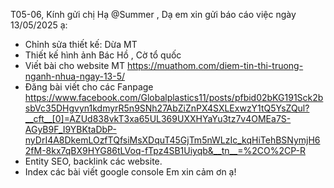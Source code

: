 T05-06,
Kính gửi chị Hạ @Summer ,
Dạ em xin gửi báo cáo việc ngày 13/05/2025 ạ:
- Chỉnh sửa thiết kế: Dừa MT
- Thiết kế hình ảnh Bác Hồ , Cờ tổ quốc 
- Viết bài cho website MT
https://muathom.com/diem-tin-thi-truong-nganh-nhua-ngay-13-5/
- Đăng bài viết cho các Fanpage
https://www.facebook.com/Globalplastics11/posts/pfbid02bKG191Sck2bsbVc35DHgvyn1kdmyrR5n9SNh27AbZiZnPX4SXLExwzY1tQ5YsZQul?__cft__[0]=AZUd838vkT3xa65UL369UXXHYaYu3tz7v4OMEa7S-AGyB9F_I9YBKtaDbP-nyDrI4A8DkemLOzfTQfsiMsXDquT45GjTm5nWLzIc_kqHiTehBSNymjH62fM-8kx7qBX9HYG86tLVoq-fTpz4SB1Uiyqb&__tn__=%2CO%2CP-R
- Entity SEO, backlink các website.
- Index các bài viết google console
Em xin cảm ơn ạ!